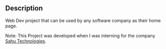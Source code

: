 ## Description

Web Dev project that can be used by any software company as their home page.

Note: This Project was developed when I was interning for the company [Sahu Technologies](https://www.sahutechnologies.com/).
